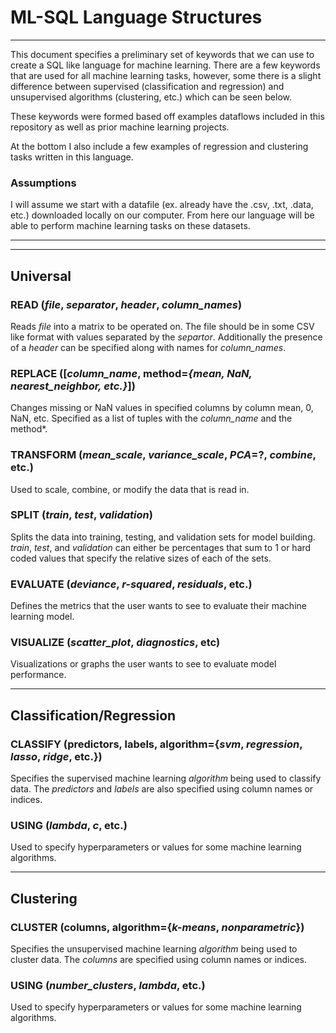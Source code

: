 # ML-SQL Language Structures

___

This document specifies a preliminary set of keywords that we can use to create a SQL like language for machine learning. There are a few keywords that are used for all machine learning tasks, however, some there is a slight difference between supervised (classification and regression) and unsupervised algorithms (clustering, etc.) which can be seen below. 

These keywords were formed based off examples dataflows included in this repository as well as prior machine learning projects. 

At the bottom I also include a few examples of regression and clustering tasks written in this language. 

### Assumptions

I will assume we start with a datafile (ex. already have the .csv, .txt, .data, etc.) downloaded locally on our computer. From here our language will be able to perform machine learning tasks on these datasets.

___
___

## Universal

### READ (*file*, *separator*, *header*, *column_names*)

Reads *file* into a matrix to be operated on. The file should be in some CSV like format with values separated by the *separtor*. Additionally the presence of a *header* can be specified along with names for *column_names*.

### REPLACE ([*column_name*, method=*{mean, NaN, nearest_neighbor, etc.}*])

Changes missing or NaN values in specified columns by column mean, 0, NaN, etc. Specified as a list of tuples with the *column_name* and the method*.

### TRANSFORM (*mean_scale*, *variance_scale*, *PCA*=?, *combine*, etc.)

Used to scale, combine, or modify the data that is read in.

### SPLIT (*train*, *test*, *validation*)

Splits the data into training, testing, and validation sets for model building. *train*, *test*, and *validation* can either be percentages that sum to 1 or hard coded values that specify the relative sizes of each of the sets.

### EVALUATE (*deviance*, *r-squared*, *residuals*, etc.)

Defines the metrics that the user wants to see to evaluate their machine learning model.

### VISUALIZE (*scatter_plot*, *diagnostics*, etc)

Visualizations or graphs the user wants to see to evaluate model performance.

___

## Classification/Regression

### CLASSIFY (predictors, labels, algorithm={*svm*, *regression*, *lasso*, *ridge*, etc.})

Specifies the supervised machine learning *algorithm* being used to classify data. The *predictors* and *labels* are also specified using column names or indices.

### USING (*lambda*, *c*, etc.)

Used to specify hyperparameters or values for some machine learning algorithms.
    
___

## Clustering

### CLUSTER (columns, algorithm={*k-means*, *nonparametric*})

Specifies the unsupervised machine learning *algorithm* being used to cluster data. The *columns* are specified using column names or indices.

### USING (*number_clusters*, *lambda*, etc.)

Used to specify hyperparameters or values for some machine learning algorithms.
